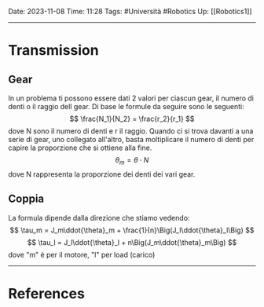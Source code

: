 Date: 2023-11-08
Time: 11:28
Tags: #Università #Robotics 
Up: [[Robotics1]]

---
# Transmission

## Gear
In un problema ti possono essere dati 2 valori per ciascun gear, il numero di denti o il raggio dell gear. Di base le formule da seguire sono le seguenti:
$$
\frac{N_1}{N_2} = \frac{r_2}{r_1}
$$
dove N sono il numero di denti e r il raggio.
Quando ci si trova davanti a una serie di gear, uno collegato all'altro, basta moltiplicare il numero di denti per capire la proporzione che si ottiene alla fine.
$$
\theta_m = \theta \cdot N
$$
dove N rappresenta la proporzione dei denti dei vari gear.

## Coppia
La formula dipende dalla direzione che stiamo vedendo:
$$
\tau_m = J_m\ddot{\theta}_m + \frac{1}{n}\Big(J_l\ddot{\theta}_l\Big)
$$
$$
\tau_l = J_l\ddot{\theta}_l + n\Big(J_m\ddot{\theta}_m\Big)
$$
dove "m" è per il motore, "l" per load (carico)

---
# References
